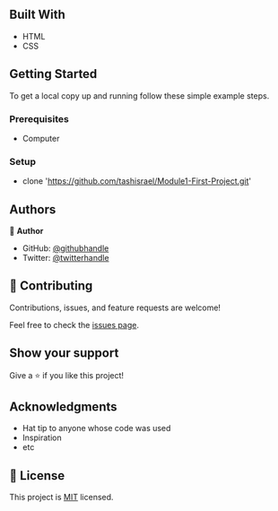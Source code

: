 ## Built With

- HTML
- CSS

## Getting Started

To get a local copy up and running follow these simple example steps.

### Prerequisites
- Computer

### Setup
- clone 'https://github.com/tashisrael/Module1-First-Project.git'


## Authors

👤 **Author**

- GitHub: [@githubhandle](https://github.com/tashisrael)
- Twitter: [@twitterhandle](https://twitter.com/tashisrael)

## 🤝 Contributing

Contributions, issues, and feature requests are welcome!

Feel free to check the [issues page](https://github.com/tashisrael/Module1-First-Project/issues).

## Show your support

Give a ⭐️ if you like this project!

## Acknowledgments

- Hat tip to anyone whose code was used
- Inspiration
- etc

## 📝 License

This project is [MIT](./LICENSE) licensed.